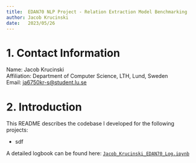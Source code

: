 ```yaml
---
title:  EDAN70 NLP Project - Relation Extraction Model Benchmarking
author: Jacob Krucinski
date:   2023/05/26
---
```

# 1. Contact Information
Name:           Jacob Krucinski <br>
Affiliation:    Department of Computer Science, LTH, Lund, Sweden <br>
Email:  <a href="mailto:ja6750kr-s@student.lu.se">ja6750kr-s@student.lu.se</a>

# 2. Introduction
This README describes the codebase I developed for the following projects:
* sdf

A detailed logbook can be found here: [`Jacob_Krucinski_EDAN70_Log.ipynb`](Jacob_Krucinski_EDAN70_Log.ipynb)